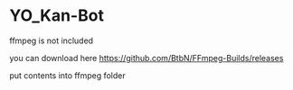 # YO_Kan-Bot

ffmpeg is not included

you can download here
https://github.com/BtbN/FFmpeg-Builds/releases

put contents into ffmpeg folder
